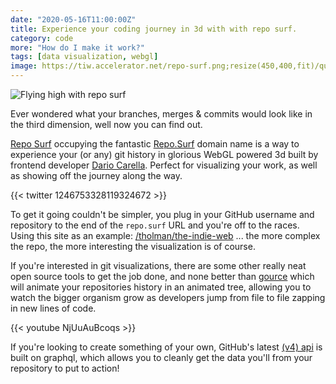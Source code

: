 ```yaml
---
date: "2020-05-16T11:00:00Z"
title: Experience your coding journey in 3d with with repo surf.
category: code
more: "How do I make it work?"
tags: [data visualization, webgl]
image: https://tiw.accelerator.net/repo-surf.png;resize(450,400,fit)/quantize(32)/quality(20).png
---
```


![Flying high with repo surf](https://tiw.accelerator.net/repo-surf.png;resize(450,400,fit)/quantize(32)/quality(20).png)

Ever wondered what your branches, merges & commits would look like in the third dimension, well now you can find out.

<!--more-->

[Repo Surf](https://repo.surf) occupying the fantastic [Repo.Surf](https://repo.surf) domain name is a way to experience your (or any) git history in glorious WebGL powered 3d built by frontend developer [Dario Carella](https://twitter.com/splact). Perfect for visualizing your work, as well as showing off the journey along the way.

{{< twitter 1246753328119324672 >}}

To get it going couldn't be simpler, you plug in your GitHub username and repository to the end of the `repo.surf` URL and you're off to the races. Using this site as an example: [/tholman/the-indie-web](https://repo.surf/tholman/the-indie-web) ... the more complex the repo, the more interesting the visualization is of course.

If you're interested in git visualizations, there are some other really neat open source tools to get the job done, and none better than [gource](https://gource.io/) which will animate your repositories history in an animated tree, allowing you to watch the bigger organism grow as developers jump from file to file zapping in new lines of code.

{{< youtube NjUuAuBcoqs >}}

If you're looking to create something of your own, GitHub's latest [(v4) api](https://developer.github.com/v4/) is built on graphql, which allows you to cleanly get the data you'll from your repository to put to action!
